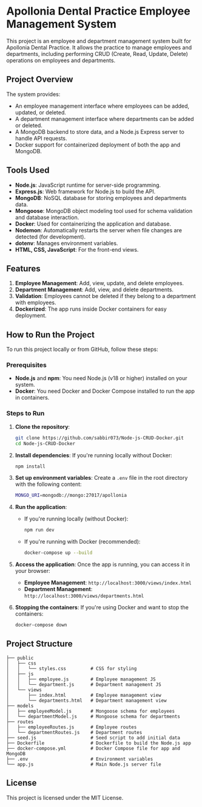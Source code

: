 
# Apollonia Dental Practice Employee Management System

This project is an employee and department management system built for Apollonia Dental Practice. It allows the practice to manage employees and departments, including performing CRUD (Create, Read, Update, Delete) operations on employees and departments.

## Project Overview
The system provides:
- An employee management interface where employees can be added, updated, or deleted.
- A department management interface where departments can be added or deleted.
- A MongoDB backend to store data, and a Node.js Express server to handle API requests.
- Docker support for containerized deployment of both the app and MongoDB.

## Tools Used
- **Node.js**: JavaScript runtime for server-side programming.
- **Express.js**: Web framework for Node.js to build the API.
- **MongoDB**: NoSQL database for storing employees and departments data.
- **Mongoose**: MongoDB object modeling tool used for schema validation and database interaction.
- **Docker**: Used for containerizing the application and database.
- **Nodemon**: Automatically restarts the server when file changes are detected (for development).
- **dotenv**: Manages environment variables.
- **HTML, CSS, JavaScript**: For the front-end views.
  
## Features
1. **Employee Management**: Add, view, update, and delete employees.
2. **Department Management**: Add, view, and delete departments.
3. **Validation**: Employees cannot be deleted if they belong to a department with employees.
4. **Dockerized**: The app runs inside Docker containers for easy deployment.

## How to Run the Project

To run this project locally or from GitHub, follow these steps:

### Prerequisites
- **Node.js** and **npm**: You need Node.js (v18 or higher) installed on your system.
- **Docker**: You need Docker and Docker Compose installed to run the app in containers.

### Steps to Run
1. **Clone the repository**:
   ```bash
   git clone https://github.com/sabbir073/Node-js-CRUD-Docker.git
   cd Node-js-CRUD-Docker
   ```

2. **Install dependencies**:
   If you're running locally without Docker:
   ```bash
   npm install
   ```

3. **Set up environment variables**:
   Create a `.env` file in the root directory with the following content:
   ```bash
   MONGO_URI=mongodb://mongo:27017/apollonia
   ```

4. **Run the application**:
   - If you're running locally (without Docker):
     ```bash
     npm run dev
     ```

   - If you're running with Docker (recommended):
     ```bash
     docker-compose up --build
     ```

5. **Access the application**:
   Once the app is running, you can access it in your browser:
   - **Employee Management**: `http://localhost:3000/views/index.html`
   - **Department Management**: `http://localhost:3000/views/departments.html`

6. **Stopping the containers**:
   If you're using Docker and want to stop the containers:
   ```bash
   docker-compose down
   ```

## Project Structure
```
├── public
│   ├── css
│   │   └── styles.css         # CSS for styling
│   ├── js
│   │   ├── employee.js        # Employee management JS
│   │   └── department.js      # Department management JS
│   └── views
│       ├── index.html         # Employee management view
│       └── departments.html   # Department management view
├── models
│   ├── employeeModel.js       # Mongoose schema for employees
│   └── departmentModel.js     # Mongoose schema for departments
├── routes
│   ├── employeeRoutes.js      # Employee routes
│   └── departmentRoutes.js    # Department routes
├── seed.js                    # Seed script to add initial data
├── Dockerfile                 # Dockerfile to build the Node.js app
├── docker-compose.yml         # Docker Compose file for app and MongoDB
├── .env                       # Environment variables
└── app.js                     # Main Node.js server file
```

## License
This project is licensed under the MIT License.

